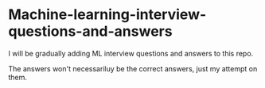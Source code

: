 # Machine-learning-interview-questions-and-answers

I will be gradually adding ML interview questions and answers to this repo.

The answers won't necessariluy be the correct answers, just my attempt on them. 
